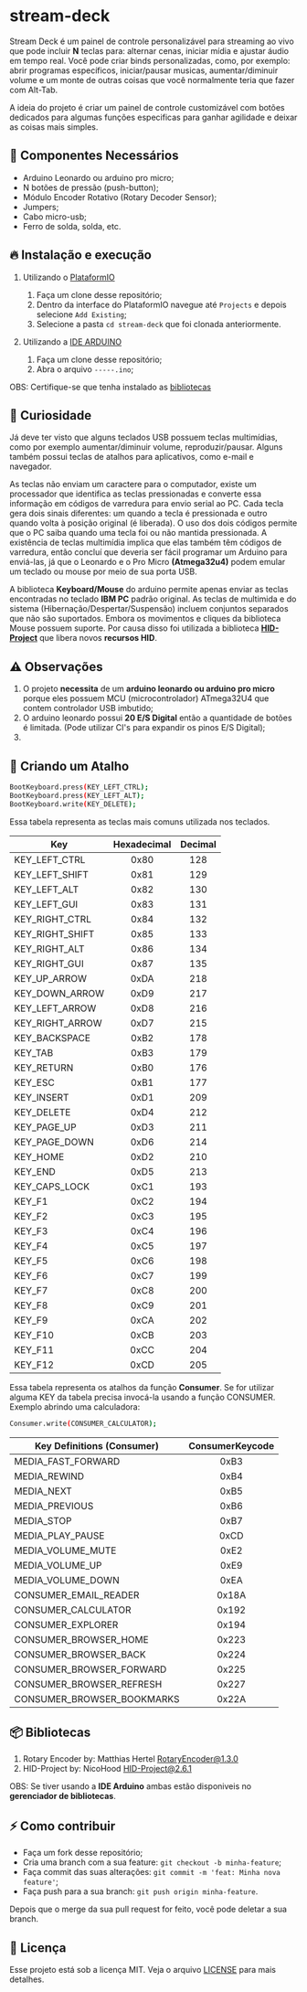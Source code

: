 # stream-deck

Stream Deck é um painel de controle personalizável para streaming ao vivo que pode incluir **N** teclas para: alternar cenas, iniciar mídia e ajustar áudio em tempo real. Você pode criar binds personalizadas, como, por exemplo: abrir programas específicos, iniciar/pausar musicas, aumentar/diminuir volume e um monte de outras coisas que você normalmente teria que fazer com Alt-Tab.

A ideia do projeto é criar um painel de controle customizável com botões dedicados para algumas funções especificas para ganhar agilidade e deixar as coisas mais simples.


## :page_facing_up: Componentes Necessários

* Arduino Leonardo ou arduino pro micro;
* N botões de pressão (push-button);
* Módulo Encoder Rotativo (Rotary Decoder Sensor);
* Jumpers;
* Cabo micro-usb;
* Ferro de solda, solda, etc.


## 🔥 Instalação e execução

1. Utilizando o [PlataformIO](https://platformio.org/platformio-ide)
    1. Faça um clone desse repositório;
    2. Dentro da interface do PlataformIO navegue até `Projects` e depois selecione `Add Existing`;
    3. Selecione a pasta `cd stream-deck` que foi clonada anteriormente.
    
2. Utilizando a [IDE ARDUINO](https://www.arduino.cc/en/software)
    1. Faça um clone desse repositório;
    2. Abra o arquivo `-----.ino`;
    
  OBS: Certifique-se que tenha instalado as [bibliotecas](#Bibliotecas)


## :mag_right: Curiosidade

Já deve ter visto que alguns teclados USB possuem teclas multimídias, como por exemplo aumentar/diminuir volume, reproduzir/pausar. Alguns também possui teclas de atalhos para aplicativos, como e-mail e navegador.

As teclas não enviam um caractere para o computador, existe um processador que identifica as teclas pressionadas e converte essa informação em códigos de varredura para envio serial ao PC. Cada tecla gera dois sinais diferentes: um quando a tecla é pressionada e outro quando volta à posição original (é liberada). O uso dos dois códigos permite que o PC saiba quando uma tecla foi ou não mantida pressionada. A existência de teclas multimídia implica que elas também têm códigos de varredura, então concluí que deveria ser fácil programar um Arduino para enviá-las, já que o Leonardo e o Pro Micro **(Atmega32u4)** podem emular um teclado ou mouse por meio de sua porta USB.

A biblioteca **Keyboard/Mouse** do arduino permite apenas enviar as teclas encontradas no teclado **IBM PC** padrão original. As teclas de multimida e do sistema (Hibernação/Despertar/Suspensão) incluem conjuntos separados que não são suportados. Embora os movimentos e cliques da biblioteca Mouse possuem suporte. Por causa disso foi utilizada a biblioteca [**HID-Project**](https://github.com/NicoHood/HID) que libera novos **recursos HID**.


## :warning: Observações

1. O projeto **necessita** de um **arduino leonardo ou arduino pro micro** porque eles possuem MCU (microcontrolador) ATmega32U4 que contem controlador USB imbutido;
2. O arduino leonardo possui **20 E/S Digital** então a quantidade de botões é limitada. (Pode utilizar CI's para expandir os pinos E/S Digital);
3.

## :hammer: Criando um Atalho

```bash
BootKeyboard.press(KEY_LEFT_CTRL);
BootKeyboard.press(KEY_LEFT_ALT);
BootKeyboard.write(KEY_DELETE);
```

Essa tabela representa as teclas mais comuns utilizada nos teclados.

Key	            | Hexadecimal	| Decimal
--------------- | :---------: | :-----:
KEY_LEFT_CTRL	  |    0x80	    |  128
KEY_LEFT_SHIFT	|    0x81	    |  129
KEY_LEFT_ALT	  |    0x82	    |  130
KEY_LEFT_GUI    |	   0x83	    |  131
KEY_RIGHT_CTRL	|    0x84	    |  132
KEY_RIGHT_SHIFT	|    0x85	    |  133
KEY_RIGHT_ALT	  |    0x86	    |  134
KEY_RIGHT_GUI	  |    0x87	    |  135
KEY_UP_ARROW	  |    0xDA	    |  218
KEY_DOWN_ARROW	|    0xD9	    |  217
KEY_LEFT_ARROW	|    0xD8	    |  216
KEY_RIGHT_ARROW	|    0xD7	    |  215
KEY_BACKSPACE	  |    0xB2	    |  178
KEY_TAB	        |    0xB3	    |  179
KEY_RETURN	    |    0xB0	    |  176
KEY_ESC	        |    0xB1	    |  177
KEY_INSERT	    |    0xD1	    |  209
KEY_DELETE	    |    0xD4	    |  212
KEY_PAGE_UP	    |    0xD3	    |  211
KEY_PAGE_DOWN	  |    0xD6	    |  214
KEY_HOME	      |    0xD2	    |  210
KEY_END	        |    0xD5	    |  213
KEY_CAPS_LOCK	  |    0xC1	    |  193
KEY_F1	        |    0xC2	    |  194
KEY_F2	        |    0xC3	    |  195
KEY_F3	        |    0xC4	    |  196
KEY_F4	        |    0xC5	    |  197
KEY_F5	        |    0xC6	    |  198
KEY_F6	        |    0xC7	    |  199
KEY_F7	        |    0xC8	    |  200
KEY_F8	        |    0xC9	    |  201
KEY_F9	        |    0xCA	    |  202
KEY_F10	        |    0xCB	    |  203
KEY_F11	        |    0xCC	    |  204
KEY_F12	        |    0xCD	    |  205


Essa tabela representa os atalhos da função **Consumer**. Se for utilizar alguma KEY da tabela precisa invocá-la usando a função CONSUMER. Exemplo abrindo uma calculadora:

```bash
Consumer.write(CONSUMER_CALCULATOR);
```

Key Definitions (Consumer) | ConsumerKeycode
-------------------------- | :-------------:
MEDIA_FAST_FORWARD         |   0xB3 
MEDIA_REWIND	             |   0xB4 
MEDIA_NEXT	               |   0xB5 
MEDIA_PREVIOUS	           |   0xB6 
MEDIA_STOP	               |   0xB7 
MEDIA_PLAY_PAUSE	         |   0xCD
MEDIA_VOLUME_MUTE	         |   0xE2 
MEDIA_VOLUME_UP	           |   0xE9 
MEDIA_VOLUME_DOWN	         |   0xEA
CONSUMER_EMAIL_READER	     |   0x18A 
CONSUMER_CALCULATOR	       |   0x192 
CONSUMER_EXPLORER	         |   0x194
CONSUMER_BROWSER_HOME	     |   0x223 
CONSUMER_BROWSER_BACK	     |   0x224 
CONSUMER_BROWSER_FORWARD	 |   0x225 
CONSUMER_BROWSER_REFRESH	 |   0x227 
CONSUMER_BROWSER_BOOKMARKS |   0x22A


## :package: Bibliotecas

1. Rotary Encoder by: Matthias Hertel
[RotaryEncoder@1.3.0](https://github.com/mathertel/RotaryEncoder)
2. HID-Project by: NicoHood
[HID-Project@2.6.1](https://github.com/NicoHood/HID)

OBS: Se tiver usando a **IDE Arduino** ambas estão disponiveis no **gerenciador de bibliotecas**.


## ⚡️ Como contribuir

- Faça um fork desse repositório;
- Cria uma branch com a sua feature: `git checkout -b minha-feature`;
- Faça commit das suas alterações: `git commit -m 'feat: Minha nova feature'`;
- Faça push para a sua branch: `git push origin minha-feature`.

Depois que o merge da sua pull request for feito, você pode deletar a sua branch.


## :memo: Licença

Esse projeto está sob a licença MIT. Veja o arquivo [LICENSE](LICENSE) para mais detalhes.
